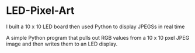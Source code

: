# LED-Pixel-Art
I built a 10 x 10 LED board then used Python to display JPEGSs in real time

A simple Python program that pulls out RGB values from a 10 x 10 pxel JPEG image and then writes them to an LED display.

